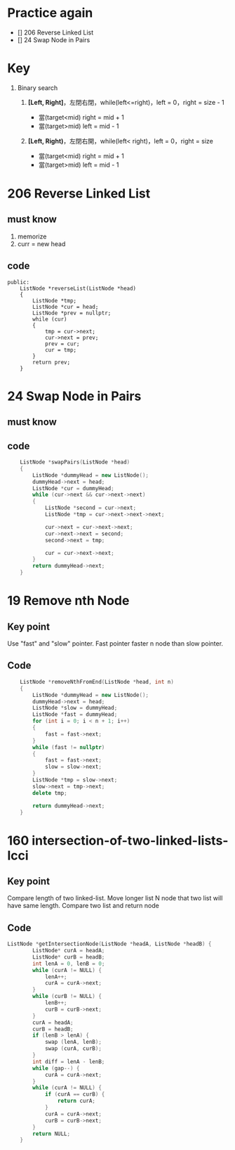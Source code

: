 # Practice again
- [] 206 Reverse Linked List
- [] 24 Swap Node in Pairs

# Key
1. Binary search
	1. **[Left, Right]**，左閉右閉，while(left<=right)，left = 0，right = size - 1
		- 當(target<mid) right = mid + 1
		- 當(target>mid) left = mid - 1
	
	2. **[Left, Right)**，左閉右開，while(left< right)，left = 0，right = size
		- 當(target<mid) right = mid + 1
		- 當(target>mid) left = mid - 1
	



# 206 Reverse Linked List
## must know
1. memorize
2. curr = new head


## code
```cpp{.line-numbers}
public:
    ListNode *reverseList(ListNode *head)
    {
		ListNode *tmp;
        ListNode *cur = head;
        ListNode *prev = nullptr;
        while (cur)
        {
            tmp = cur->next;
            cur->next = prev;
            prev = cur;
            cur = tmp;
        }
        return prev;
    }

```

# 24 Swap Node in Pairs

## must know






## code
```cpp
    ListNode *swapPairs(ListNode *head)
    {
        ListNode *dummyHead = new ListNode();
        dummyHead->next = head;
        ListNode *cur = dummyHead;
        while (cur->next && cur->next->next)
        {
            ListNode *second = cur->next;
            ListNode *tmp = cur->next->next->next;

            cur->next = cur->next->next;
            cur->next->next = second;
            second->next = tmp;

            cur = cur->next->next;
        }
        return dummyHead->next;
    }
```


# 19 Remove nth Node

## Key point
Use "fast" and "slow" pointer. Fast pointer faster n node than slow pointer.


## Code 
```cpp
    ListNode *removeNthFromEnd(ListNode *head, int n)
    {
        ListNode *dummyHead = new ListNode();
        dummyHead->next = head;
        ListNode *slow = dummyHead;
        ListNode *fast = dummyHead;
        for (int i = 0; i < n + 1; i++)
        {
            fast = fast->next;
        }
        while (fast != nullptr)
        {
            fast = fast->next;
            slow = slow->next;
        }
        ListNode *tmp = slow->next;
        slow->next = tmp->next;
        delete tmp;

        return dummyHead->next;
    }

```

# 160 intersection-of-two-linked-lists-lcci

## Key point
Compare length of two linked-list. Move longer list N node that two list will have same length. Compare two list and return node


## Code 
```cpp
ListNode *getIntersectionNode(ListNode *headA, ListNode *headB) {
        ListNode* curA = headA;
        ListNode* curB = headB;
        int lenA = 0, lenB = 0;
        while (curA != NULL) { 
            lenA++;
            curA = curA->next;
        }
        while (curB != NULL) { 
            lenB++;
            curB = curB->next;
        }
        curA = headA;
        curB = headB;
        if (lenB > lenA) {
            swap (lenA, lenB);
            swap (curA, curB);
        }
        int diff = lenA - lenB;
        while (gap--) {
            curA = curA->next;
        }
        while (curA != NULL) {
            if (curA == curB) {
                return curA;
            }
            curA = curA->next;
            curB = curB->next;
        }
        return NULL;
    }
```
